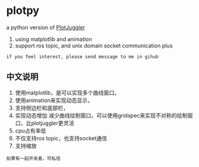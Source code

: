 # plotpy
a python version of [PlotJuggler](https://github.com/facontidavide/PlotJuggler) 
1. using matplotlib and animation
2. support ros topic, and unix domain socket communication plus
```
if you feel interest, please send message to me in gihub
```

## 中文说明
1. 使用matplotlib，是可以实现多个曲线窗口，
2. 使用animation来实现动态显示，
3. 支持侧边栏和底部栏，
4. 实现动态增加 减少曲线绘制窗口，可以使用gridspec来实现不对称的绘制窗口，比plotjuggler更灵活
5. cpu占有率低
6. 不仅支持ros topic，也支持socket通信
7. 支持缩放

```
如果有一起开发者，可私信
```
